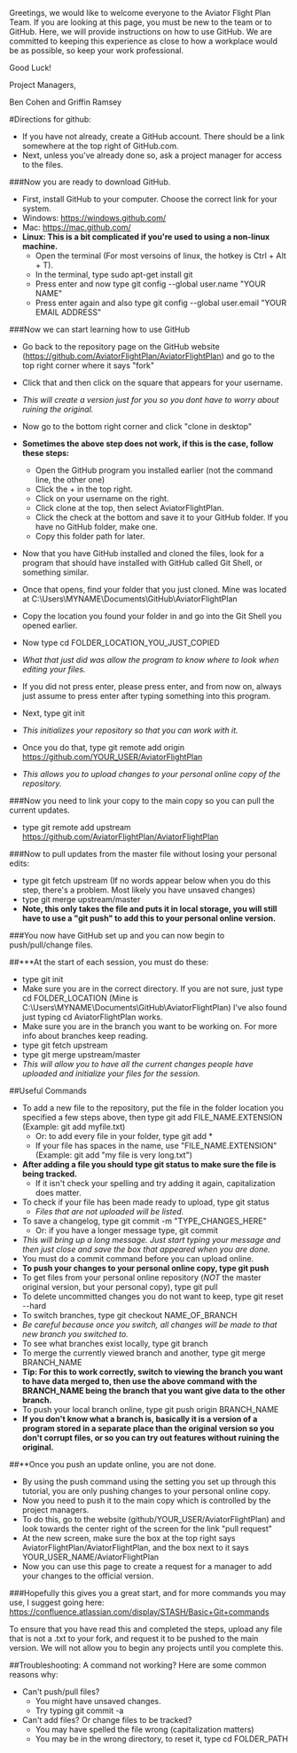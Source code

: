 Greetings, we would like to welcome everyone to the Aviator Flight Plan Team. 
If you are looking at this page, you must be new to the team or to GitHub.
Here, we will provide instructions on how to use GitHub.
We are committed to keeping this experience as close to how a workplace would be as possible,
so keep your work professional.


Good Luck!

Project Managers,

Ben Cohen and Griffin Ramsey

#Directions for github:

* If you have not already, create a GitHub account. There should be a link somewhere at the top right of GitHub.com.
* Next, unless you've already done so, ask a project manager for access to the files.

###Now you are ready to download GitHub.
* First, install GitHub to your computer. Choose the correct link for your system.
* Windows: https://windows.github.com/
* Mac: https://mac.github.com/
* __Linux: This is a bit complicated if you're used to using a non-linux machine.__
  * Open the terminal (For most versoins of linux, the hotkey is Ctrl + Alt + T).
  * In the terminal, type sudo apt-get install git
  * Press enter and now type git config --global user.name "YOUR NAME"
  * Press enter again and also type git config --global user.email "YOUR EMAIL ADDRESS"

###Now we can start learning how to use GitHub
* Go back to the repository page on the GitHub website (https://github.com/AviatorFlightPlan/AviatorFlightPlan) and go to the top right corner where it says "fork"
* Click that and then click on the square that appears for your username.
* _This will create a version just for you so you dont have to worry about ruining the original._
* Now go to the bottom right corner and click "clone in desktop"
* __Sometimes the above step does not work, if this is the case, follow these steps:__
    * Open the GitHub program you installed earlier (not the command line, the other one)
    * Click the + in the top right.
    * Click on your username on the right.
    * Click clone at the top, then select AviatorFlightPlan.
    * Click the check at the bottom and save it to your GitHub folder. If you have no GitHub folder, make one.
    * Copy this folder path for later.

* Now that you have GitHub installed and cloned the files, look for a program that should have installed with GitHub called Git Shell, or something similar.
* Once that opens, find your folder that you just cloned. Mine was located at C:\Users\MYNAME\Documents\GitHub\AviatorFlightPlan
* Copy the location you found your folder in and go into the Git Shell you opened earlier.
* Now type cd FOLDER_LOCATION_YOU_JUST_COPIED
* _What that just did was allow the program to know where to look when editing your files._
* If you did not press enter, please press enter, and from now on, always just assume to press enter after typing something into this program.
* Next, type git init
* _This initializes your repository so that you can work with it._
* Once you do that, type git remote add origin https://github.com/YOUR_USER/AviatorFlightPlan
* _This allows you to upload changes to your personal online copy of the repository._

###Now you need to link your copy to the main copy so you can pull the current updates.
* type git remote add upstream https://github.com/AviatorFlightPlan/AviatorFlightPlan

###Now to pull updates from the master file without losing your personal edits:
* type git fetch upstream (If no words appear below when you do this step, there's a problem. Most likely you have unsaved changes)
* type git merge upstream/master
* __Note, this only takes the file and puts it in local storage, you will still have to use a "git push" to add this to your personal online version.__

###You now have GitHub set up and you can now begin to push/pull/change files.

##***At the start of each session, you must do these:
* type git init
* Make sure you are in the correct directory. If you are not sure, just type cd FOLDER_LOCATION (Mine is C:\Users\MYNAME\Documents\GitHub\AviatorFlightPlan) I've also found just typing cd AviatorFlightPlan works.
* Make sure you are in the branch you want to be working on. For more info about branches keep reading.
* type git fetch upstream
* type git merge upstream/master
* _This will allow you to have all the current changes people have uploaded and initialize your files for the session._

##Useful Commands
* To add a new file to the repository, put the file in the folder location you specified a few steps above, then type git add FILE_NAME.EXTENSION (Example: git add myfile.txt)
  * Or: to add every file in your folder, type git add *
  * If your file has spaces in the name, use "FILE_NAME.EXTENSION" (Example: git add "my file is very long.txt")
* __After adding a file you should type git status to make sure the file is being tracked.__
    * If it isn't check your spelling and try adding it again, capitalization does matter.
* To check if your file has been made ready to upload, type git status
  * _Files that are not uploaded will be listed._
* To save a changelog, type git commit -m "TYPE_CHANGES_HERE"
  * Or: if you have a longer message type, git commit
* _This will bring up a long message. Just start typing your message and then just close and save the box that appeared when you are done._
* You must do a commit command before you can upload online.
* __To push your changes to your personal online copy, type git push__
* To get files from your personal online repository (_NOT_ the master original version, but your personal copy), type git pull
* To delete uncommitted changes you do not want to keep, type git reset --hard
* To switch branches, type git checkout NAME_OF_BRANCH
* _Be careful because once you switch, all changes will be made to that new branch you switched to._
* To see what branches exist locally, type git branch
* To merge the currently viewed branch and another, type git merge BRANCH_NAME
* __Tip: For this to work correctly, switch to viewing the branch you want to have data merged to, then use the above command with the BRANCH_NAME being the branch that you want give data to the other branch.__
* To push your local branch online, type git push origin BRANCH_NAME
* __If you don't know what a branch is, basically it is a version of a program stored in a separate place than the original version so you don't corrupt files, or so you can try out features without ruining the original.__
    
##**Once you push an update online, you are not done.
* By using the push command using the setting you set up through this tutorial, you are only pushing changes to your personal online copy.
* Now you need to push it to the main copy which is controlled by the project managers.
* To do this, go to the website (github/YOUR_USER/AviatorFlightPlan) and look towards the center right of the screen for the link "pull request"
* At the new screen, make sure the box at the top right says AviatorFlightPlan/AviatorFlightPlan, and the box next to it says YOUR_USER_NAME/AviatorFlightPlan
* Now you can use this page to create a request for a manager to add your changes to the official version.


###Hopefully this gives you a great start, and for more commands you may use, I suggest going here: https://confluence.atlassian.com/display/STASH/Basic+Git+commands
    
To ensure that you have read this and completed the steps, upload any file that is not a .txt to your fork, and request it to be pushed to the main version. We will not allow you to begin any projects until you complete this.
    
##Troubleshooting:
A command not working? Here are some common reasons why:
* Can't push/pull files?
    * You might have unsaved changes.
    * Try typing git commit -a
* Can't add files? Or change files to be tracked?
    * You may have spelled the file wrong (capitalization matters)
    * You may be in the wrong directory, to reset it, type cd FOLDER_PATH
